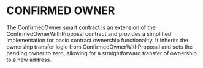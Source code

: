# CONFIRMED OWNER

The ConfirmedOwner smart contract is an extension of the ConfirmedOwnerWithProposal contract and provides a simplified implementation for basic contract ownership functionality. It inherits the ownership transfer logic from ConfirmedOwnerWithProposal and sets the pending owner to zero, allowing for a straightforward transfer of ownership to a new address.